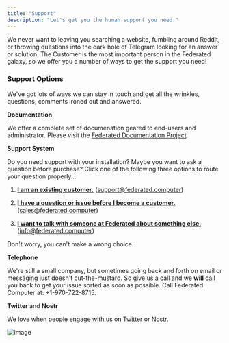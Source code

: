 ```yaml
---
title: "Support"
description: "Let's get you the human support you need."
---
```


We never want to leaving you searching a website, fumbling around Reddit, or throwing questions into the dark hole of Telegram looking for an answer or solution. The Customer is the most important person in the Federated galaxy, so we offer you a number of ways to get the support you need!

### Support Options

We've got lots of ways we can stay in touch and get all the wrinkles, questions, comments ironed out and answered.

**Documentation**

We offer a complete set of documenation geared to end-users and administrator. Please visit the [Federated Documentation Project](https://documentation.federated.computer).

**Support System**

Do you need support with your installation? Maybe you want to ask a question before purchase? Click one of the following three options to route your question properly...

1. **[I am an existing customer.]( https://support.federated.computer/help/849966676 )** (support@federated.computer)

2. **[I have a question or issue before I become a customer.](https://support.federated.computer/help/1169049282)** (sales@federated.computer)

3. **[I want to talk with someone at Federated about something else.]( https://support.federated.computer/help/3687502689 )** (info@federated.computer)

Don't worry, you can't make a wrong choice.

**Telephone**

We're still a small company, but sometimes going back and forth on email or messaging just doesn't cut-the-mustard. So give us a call and we **will** call you back to get your issue sorted as soon as possible. Call Federated Computer at: +1-970-722-8715.

**Twitter** and **Nostr**

We love when people engage with us on [Twitter](https://twitter.com/federatedworld) or [Nostr]().

![image](/images/general/barnraising.jpg)